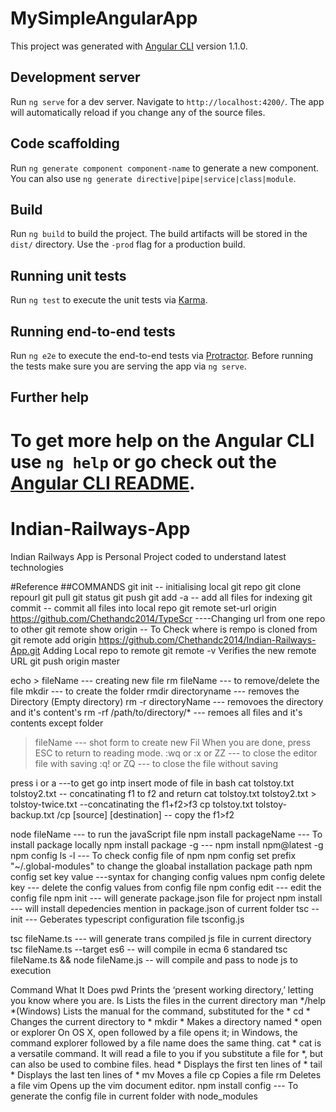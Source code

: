 
# MySimpleAngularApp

This project was generated with [Angular CLI](https://github.com/angular/angular-cli) version 1.1.0.

## Development server

Run `ng serve` for a dev server. Navigate to `http://localhost:4200/`. The app will automatically reload if you change any of the source files.

## Code scaffolding

Run `ng generate component component-name` to generate a new component. You can also use `ng generate directive|pipe|service|class|module`.

## Build

Run `ng build` to build the project. The build artifacts will be stored in the `dist/` directory. Use the `-prod` flag for a production build.

## Running unit tests

Run `ng test` to execute the unit tests via [Karma](https://karma-runner.github.io).

## Running end-to-end tests

Run `ng e2e` to execute the end-to-end tests via [Protractor](http://www.protractortest.org/).
Before running the tests make sure you are serving the app via `ng serve`.

## Further help

To get more help on the Angular CLI use `ng help` or go check out the [Angular CLI README](https://github.com/angular/angular-cli/blob/master/README.md).
=======
# Indian-Railways-App
Indian Railways App is Personal Project coded to understand latest technologies 


#Reference ##COMMANDS
git init  -- initialising local git repo
git clone repourl
git pull
git status
git push
git add -a  -- add all files for indexing
git commit  -- commit all files into local repo
git remote set-url origin https://github.com/Chethandc2014/TypeScr ----Changing url from one repo to other 
git remote show origin   -- To Check where is rempo is cloned from
git remote add origin https://github.com/Chethandc2014/Indian-Railways-App.git  Adding Local repo to remote 
git remote -v  Verifies the new remote URL
git push origin master

echo > fileName  --- creating new file
rm fileName      --- to remove/delete the file 
mkdir            --- to create the folder 
rmdir directoryname   --- removes the Directory (Empty directory) 
rm -r directoryName   --- removoes the directory and it's content's
rm -rf /path/to/directory/*    --- remoes all files and it's contents except folder

> fileName     --- shot form to create new Fil
When you are done, press ESC to return to reading mode.
:wq or :x or ZZ  --- to close the editor file with saving
:q! or ZQ        --- to close the file without saving



press i or a   ---to get go intp insert mode of file in bash
cat tolstoy.txt tolstoy2.txt   -- concatinating f1 to f2 and return 
cat tolstoy.txt tolstoy2.txt > tolstoy-twice.txt       --concatinating the f1+f2>f3
cp tolstoy.txt tolstoy-backup.txt /cp [source] [destination]    -- copy the f1>f2

node fileName  --- to run the javaScript file
npm install packageName  --- To install package locally
npm install package -g   ---
npm install npm@latest -g
npm config ls -l	 --- To check config file of npm
npm config set prefix "~/.global-modules"   to change the gloabal installation package path
npm config set key value    ---syntax for changing config values
npm config delete key	    --- delete the config values from config file
npm config edit 	    --- edit the config file 
npm init     		    --- will generate package.json file for project
npm install 		    --- will install depedencies mention in package.json of current folder
tsc --init		    --- Geberates typescript configuration file tsconfig.js

tsc fileName.ts             --- will generate trans compiled  js file in current directory
tsc fileName.ts --target es6     -- will compile in ecma 6 standared
tsc fileName.ts && node fileName.js  -- will compile and pass to node js to execution


Command 	What It Does
pwd 		Prints the ‘present working directory,’ letting you know where you are.
ls 		Lists the files in the current directory
man */help *(Windows) Lists the manual for the command, substituted for the *
cd * 		Changes the current directory to *
mkdir * 	Makes a directory named *
open or explorer On OS X, open followed by a file opens it; in Windows, the command explorer followed by a file name does the same thing.
cat * 		cat is a versatile command. It will read a file to you if you substitute a file for *, but can also be used to combine files.
head * 		Displays the first ten lines of *
tail * 		Displays the last ten lines of *
mv 		Moves a file
cp 		Copies a file
rm 		Deletes a file
vim 		Opens up the vim document editor.
npm install config	    --- To generate the config file in current folder with node_modules





